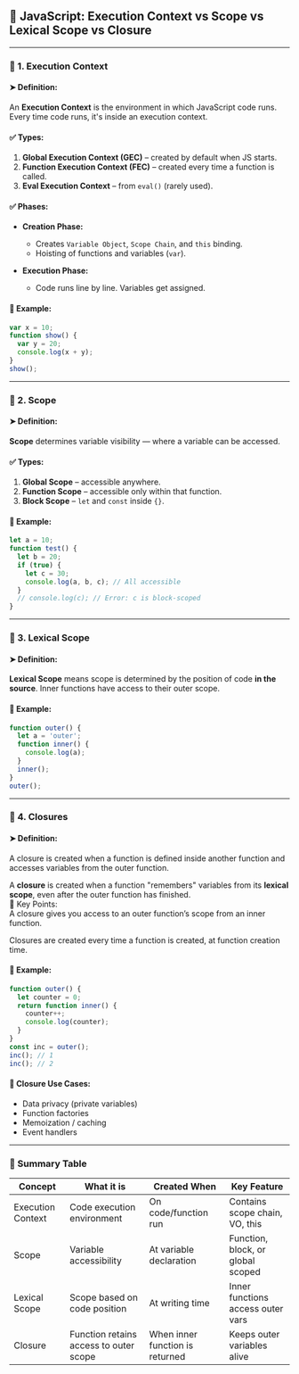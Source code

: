## 📘 JavaScript: Execution Context vs Scope vs Lexical Scope vs Closure

---

### 🔹 1. Execution Context

#### ➤ Definition:

An **Execution Context** is the environment in which JavaScript code runs. Every time code runs, it's inside an execution context.

#### ✅ Types:

1. **Global Execution Context (GEC)** – created by default when JS starts.
2. **Function Execution Context (FEC)** – created every time a function is called.
3. **Eval Execution Context** – from `eval()` (rarely used).

#### ✅ Phases:

* **Creation Phase:**

  * Creates `Variable Object`, `Scope Chain`, and `this` binding.
  * Hoisting of functions and variables (`var`).
* **Execution Phase:**

  * Code runs line by line. Variables get assigned.

#### 🧠 Example:

```js
var x = 10;
function show() {
  var y = 20;
  console.log(x + y);
}
show();
```

---

### 🔹 2. Scope

#### ➤ Definition:

**Scope** determines variable visibility — where a variable can be accessed.

#### ✅ Types:

1. **Global Scope** – accessible anywhere.
2. **Function Scope** – accessible only within that function.
3. **Block Scope** – `let` and `const` inside `{}`.

#### 🧠 Example:

```js
let a = 10;
function test() {
  let b = 20;
  if (true) {
    let c = 30;
    console.log(a, b, c); // All accessible
  }
  // console.log(c); // Error: c is block-scoped
}
```

---

### 🔹 3. Lexical Scope

#### ➤ Definition:

**Lexical Scope** means scope is determined by the position of code **in the source**. Inner functions have access to their outer scope.

#### 🧠 Example:

```js
function outer() {
  let a = 'outer';
  function inner() {
    console.log(a);
  }
  inner();
}
outer();
```

---

### 🔹 4. Closures

#### ➤ Definition:
A closure is created when a function is defined inside another function and accesses variables from the outer function.

A **closure** is created when a function "remembers" variables from its **lexical scope**, even after the outer function has finished.\
🧠 Key Points:\
A closure gives you access to an outer function’s scope from an inner function.

Closures are created every time a function is created, at function creation time.
#### 🧠 Example:

```js
function outer() {
  let counter = 0;
  return function inner() {
    counter++;
    console.log(counter);
  }
}
const inc = outer();
inc(); // 1
inc(); // 2
```

#### 🔁 Closure Use Cases:

* Data privacy (private variables)
* Function factories
* Memoization / caching
* Event handlers

---

### 🔁 Summary Table

| Concept           | What it is                             | Created When                    | Key Feature                       |
| ----------------- | -------------------------------------- | ------------------------------- | --------------------------------- |
| Execution Context | Code execution environment             | On code/function run            | Contains scope chain, VO, this    |
| Scope             | Variable accessibility                 | At variable declaration         | Function, block, or global scoped |
| Lexical Scope     | Scope based on code position           | At writing time                 | Inner functions access outer vars |
| Closure           | Function retains access to outer scope | When inner function is returned | Keeps outer variables alive       |

